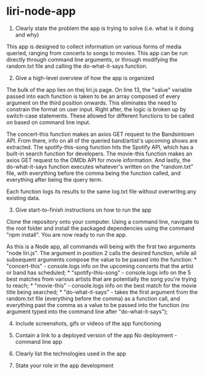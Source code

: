 # liri-node-app

1. Clearly state the problem the app is trying to solve (i.e. what is it doing and why)

This app is designed to collect information on various forms of media queried, ranging from concerts to songs to movies. This app can be run directly through command line arguments, or through modifying the random.txt file and calling the do-what-it-says function.

2. Give a high-level overview of how the app is organized

The bulk of the app lies on thej liri.js page. On line 13, the "value" variable passed into each function is taken to be an array composed of every argument on the third position onwards. This eliminates the need to constrain the format on user input. Right after, the logic is broken up by switch-case statements. These allowed for different functions to be called on based on command line input. 

The concert-this function makes an axios GET request to the Bandsintown API. From there, info on all of the queried band/artist's upcoming shows are extracted. The spotify-this-song function hits the Spotify API, which has a built-in search function for developers. The movie-this function makes an axios GET request to the OMDb API for movie information. And lastly, the do-what-it-says function executes whatever's written on the "random.txt" file, with everything before the comma being the function called, and everything after being the query term.

   Each function logs its results to the same log.txt file without overwritng any existing data.

3. Give start-to-finish instructions on how to run the app
   
Clone the repository onto your computer. Using a command line, navigate to the root folder and install the packaged dependencies using the command "npm install". You are now ready to run the app.

As this is a Node app, all commands will being with the first two arguments "node liri.js". The argument in position 2 calls the desired function, while all subsequent arguments compose the value to be passed into the function:
    * "concert-this" - console.logs info on the upcoming concerts that the artist or band has scheduled;
    * "spotify-this-song" - console.logs info on the 5 best matches from various artists that are potentially the song you're trying to reach;
    * "movie-this" - console.logs info on the best match for the movie title being searched;
    * "do-what-it-says" - takes the first argument from the random.txt file (everything before the comma) as a function call, and everything past the comma as a value to be passed into the function (no argument typed into the command line after "do-what-it-says");


4. Include screenshots, gifs or videos of the app functioning




5. Contain a link to a deployed version of the app
No deployment - command line app

6. Clearly list the technologies used in the app
7. State your role in the app development